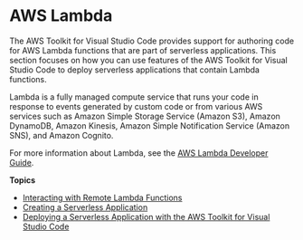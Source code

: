 # AWS Lambda<a name="building-lambda"></a>

The AWS Toolkit for Visual Studio Code provides support for authoring code for AWS Lambda functions that are part of serverless applications\. This section focuses on how you can use features of the AWS Toolkit for Visual Studio Code to deploy serverless applications that contain Lambda functions\.

Lambda is a fully managed compute service that runs your code in response to events generated by custom code or from various AWS services such as Amazon Simple Storage Service \(Amazon S3\), Amazon DynamoDB, Amazon Kinesis, Amazon Simple Notification Service \(Amazon SNS\), and Amazon Cognito\.

For more information about Lambda, see the [AWS Lambda Developer Guide](https://docs.aws.amazon.com/lambda/latest/dg/)\. 

**Topics**
+ [Interacting with Remote Lambda Functions](remote-lambda.md)
+ [Creating a Serverless Application](create-sam.md)
+ [Deploying a Serverless Application with the AWS Toolkit for Visual Studio Code](deploy-serverless-app.md)